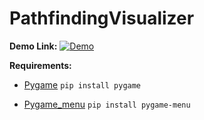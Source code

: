 # PathfindingVisualizer

**Demo Link:**
[![Demo](https://i.imgur.com/1DzNTxJ.jpg)](https://www.youtube.com/watch?v=Pz9Ma1Qu5SY&feature=youtu.be)

**Requirements:**
- [Pygame](https://pypi.org/project/pygame/)
`pip install pygame`

- [Pygame_menu](https://pypi.org/project/pygame-menu/)
`pip install pygame-menu`
